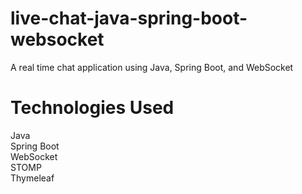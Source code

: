 # live-chat-java-spring-boot-websocket
A real time chat application using Java, Spring Boot, and WebSocket

# Technologies Used
Java\
Spring Boot\
WebSocket\
STOMP\
Thymeleaf